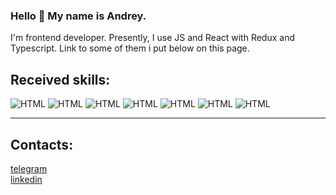 ### Hello 👋 My name is Andrey.

I'm frontend developer.
Presently, I use JS and React with Redux and Typescript. Link to some of them i put below on this page.

## Received skills:
![HTML](https://img.shields.io/badge/-JS-yellow) ![HTML](https://img.shields.io/badge/-HTML-orange) ![HTML](https://img.shields.io/badge/-CSS+sass/less-blue) ![HTML](https://img.shields.io/badge/-react-orange) ![HTML](https://img.shields.io/badge/-redux-black) ![HTML](https://img.shields.io/badge/-jest+enzyme-grey) ![HTML](https://img.shields.io/badge/-storybook-pink)

<!--## Projects:

[e-commerce - Crwn-clothing](https://crwn-clothing-naijelo.vercel.app/)</br>
React - Redux - Typescript application for online clothing shop.

---

[Shelter](https://naijelo.github.io/shelter)</br>
HTML + CSS + JS. Realisation: fully adaptive, burger, slider, modal window.

---

[Wildlife](https://naijelo.github.io/wildlife/)<br/>
Simple Project made with HTML & CSS. It's without JS and serves like a PixelPerfect project example<br/>

---

[TicketSearch](https://github.com/naijelo/ticket-search)<br/>
Service for search tickets based on Aviasales API.
I used Jest+Enzyme for testing this application.

---

[Charity Fund Site](https://naijelo.github.io/test-charity)</br>
Test task. HTML + CSS, fully adaptive layout.-->


---

<!--[Demo Social network](https://naijelo.github.io/it_samurai/#/)<br/>
It is a demo of a social network. In this project I used React and Redux.<br/>
For fully posibility of test this application you can use the login and passwords below:<br/>
Login: free@samuraijs.com<br/>
Password: free<br/> -->


## Contacts:
[telegram](https://t.me/naijel)<br/>
[linkedin](https://www.linkedin.com/in/andrey-chistabayeu-5048aa172/)<br/>



<!--**naijelo/naijelo** is a ✨ _special_ ✨ repository because its `README.md` (this file) appears on your GitHub profile.

Here are some ideas to get you started:

- 🔭 I’m currently working on ...
- 🌱 I’m currently learning ...
- 👯 I’m looking to collaborate on ...
- 🤔 I’m looking for help with ...
- 💬 Ask me about ...
- 📫 How to reach me: ...
- 😄 Pronouns: ...
- ⚡ Fun fact: ...
-->
